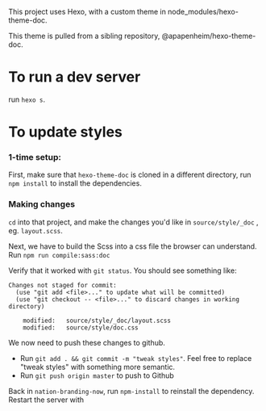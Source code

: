 This project uses Hexo, with a custom theme in node_modules/hexo-theme-doc.

This theme is pulled from a sibling repository, @apapenheim/hexo-theme-doc.

# To run a dev server

run `hexo s`.

# To update styles

### 1-time setup: 
First, make sure that `hexo-theme-doc` is cloned in a different directory, run `npm install` to install the dependencies.

### Making changes
`cd` into that project, and make the changes you'd like in `source/style/_doc` , eg. `layout.scss`.

Next, we have to build the Scss into a css file the browser can understand. Run `npm run compile:sass:doc`

Verify that it worked with `git status`. You should see something like:

```
Changes not staged for commit:
  (use "git add <file>..." to update what will be committed)
  (use "git checkout -- <file>..." to discard changes in working directory)

	modified:   source/style/_doc/layout.scss
	modified:   source/style/doc.css
```

We now need to push these changes to github. 

- Run `git add . && git commit -m "tweak styles"`. Feel free to replace "tweak styles" with something more semantic.
- Run `git push origin master` to push to Github


Back in `nation-branding-now`, run `npm-install` to reinstall the dependency. Restart the server with 
